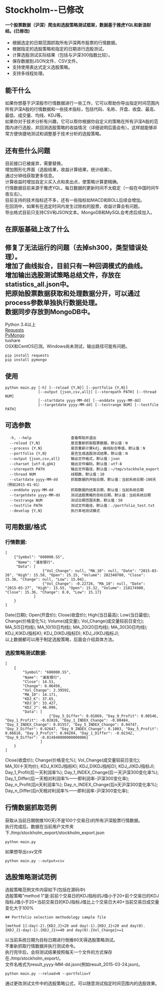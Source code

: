 Stockholm--已修改
=======

#### 一个股票数据（沪深）爬虫和选股策略测试框架，数据基于雅虎YQL和新浪财经。(已修改)
* 根据选定的日期范围抓取所有沪深两市股票的行情数据。
* 根据指定的选股策略和指定的日期进行选股测试。
* 计算选股测试实际结果（包括与沪深300指数比较）。
* 保存数据到JSON文件、CSV文件。
* 支持使用表达式定义选股策略。
* 支持多线程处理。

能干什么
-------------
如果你想基于沪深股市行情数据进行一些工作，它可以帮助你导出指定时间范围内所有沪深A股的行情数据和一些技术指标，包括代码、名称、开盘、收盘、最高、最低、成交量、均线、KDJ等。<br>
如果你对于技术分析有兴趣，它可以帮你根据你自定义的策略在所有沪深A股的范围内进行选股，并回测选股策略的收益情况（详细说明后面会有）。这样就能够非常方便快捷地测试和调整基于技术分析的选股策略。<br>

还有些什么问题
-------------
目前接口已被废弃，需要替换。<br>
增加图形化界面（选股结果，收益计算结果，统计结果）。<br>
通过分钟线获取更多信息。<br>
计算收益时增加自定义买入点和卖出点，使策略计算更精确。<br>
行情数据目前来源于雅虎YQL，每日数据的更新时间不太稳定（一般在中国时间午夜左右）。<br>
目前支持的技术指标还不多，还有一些指标如MACD和BOLL后续会增加。<br>
在回测中，如果有在选定时间内发生过除权的股票，收益计算会有问题。<br>
导出格式目前只支持CSV和JSON文本。MongoDB和MySQL会考虑后续加入。<br>

在原版基础上改了什么
-------------
修复了无法运行的问题（去掉sh300，类型错误处理）。<br>
增加了曲线拟合，目前只有一种回调模式的曲线。<br>
增加输出选股测试策略总结文件，存放在statistics_all.json中。<br> 
把原始股票数据获取和处理数据分开，可以通过process参数单独执行数据处理。<br>
数据同步存放到MongoDB中。<br>
-------------
Python 3.4以上<br>
[Requests](http://www.python-requests.org/en/latest/)<br>
[PyMongo](http://api.mongodb.org/python/current/installation.html)<br>
tushare<br>
OSX和CentOS已测。Windows尚未测试，输出路径可能有问题。<br>

```shell
pip install requests
pip install pymongo
```

使用
-------------
```shell
python main.py [-h] [--reload {Y,N}] [--portfolio {Y,N}] 
               [--output {json,csv,all}] [--storepath PATH] [--thread NUM] 
               [--startdate yyyy-MM-dd] [--enddate yyyy-MM-dd] 
               [--targetdate yyyy-MM-dd] [--testrange NUM] [--testfile PATH]
```

可选参数
-------------
```shell
  -h, --help                  查看帮助并退出
  --reload {Y,N}              是否重新抓取股票数据，默认值：N
  --process {Y,N}			  是否重新计算kdj、曲线拟合等值，默认值：N
  --portfolio {Y,N}           是否生成选股测试结果，默认值：N
  --output {json,csv,all}     输出文件格式，默认值：json
  --charset {utf-8,gbk}       输出文件编码，默认值：utf-8
  --storepath PATH            输出文件路径，默认值：~/tmp/stockholm_export
  --thread NUM                线程数，默认值：10
  --startdate yyyy-MM-dd      抓取数据的开始日期，默认值：当前系统日期-100天（例如2015-01-01）
  --enddate yyyy-MM-dd        抓取数据的结束日期，默认值：当前系统日期
  --targetdate yyyy-MM-dd     测试选股策略的目标日期，默认值：当前系统日期
  --testrange NUM             测试日期范围天数，默认值：50
  --testfile PATH             测试文件路径，默认值：./portfolio_test.txt
  --develop {Y,N}             执行本地测试模式
```

可用数据/格式
-------------
### 行情数据:
```shell
[
	{"Symbol": "600000.SS", 
	 "Name": "浦发银行"，
	 "Data": [
				 {"Vol_Change": null, "MA_10": null, "Date": "2015-03-26", "High": 15.58, "Open": 15.15, "Volume": 282340700, "Close": 15.36, "Change": null, "Low": 15.04}, 
				 {"Vol_Change": -0.22726, "MA_10": null, "Date": "2015-03-27", "High": 15.55, "Open": 15.32, "Volume": 218174900, "Close": 15.36, "Change": 0.0, "Low": 15.17}
			 ]
	}
]
```
Date(日期); Open(开盘价); Close(收盘价); High(当日最高); Low(当日最低); Change(价格变化%); Volume(成交量); Vol_Change(成交量较前日变化); MA_5(5日均线); MA_10(10日均线); MA_20(20日均线); MA_30(30日均线); KDJ_K(KDJ指标K); KDJ_D(KDJ指标D); KDJ_J(KDJ指标J); <br>
以上数据都可以用于制定选股策略，后面会介绍具体方法。<br>

### 选股策略测试数据:
```shell
[
	{
		"Symbol": "600000.SS", 
		"Name": "浦发银行", 
		"Close": 14.51, 
		"Change": 0.06456,
		"Vol_Change": 2.39592, 
		"MA_10": 14.171, 
		"KDJ_K": 37.65, 
		"KDJ_D": 33.427, 
		"KDJ_J": 46.096, 
		"Data": [
					{"Day_5_Differ": 0.01869, "Day_9_Profit": 0.08546, "Day_1_Profit": -0.02826, "Day_1_INDEX_Change": -0.00484, "Day_3_INDEX_Change": 0.01557, "Day_5_INDEX_Change": 0.04747, "Day_3_Differ": 0.02647, "Day_9_INDEX_Change": 0.1003, "Day_5_Profit": 0.06616, "Day_3_Profit": 0.04204, "Day_1_Differ": -0.02342, "Day_9_Differ": -0.014840000000000006}
				]
	}
]
```
Close(收盘价); Change(价格变化%); Vol_Change(成交量较前日变化); MA_10(十天均价); KDJ_K(KDJ指标K); KDJ_D(KDJ指标D); KDJ_J(KDJ指标J); Day_1_Profit(后一天利润率%); Day_1_INDEX_Change(后一天沪深300变化率%); Day_1_Differ(后一天相对利润率%——即利润率-沪深300变化率); Day_n_Profit(后n天利润率%); Day_n_INDEX_Change(后n天沪深300变化率%); Day_n_Differ(后n天相对利润率%——即利润率-沪深300变化率);

行情数据抓取范例
-------------
获取从当前日期倒推100天(不是100个交易日)的所有沪深股票行情数据。<br>
执行完成后，数据在当前用户文件夹下./tmp/stockholm_export/stockholm_export.json<br>
```shell
python main.py
```
如果想导出csv文件
```shell
python main.py --output=csv
```

选股策略测试范例
-------------
选股策略范例文件内容如下(包括在源码中)<br>
选股策略"method 1"是:前前个交易日的KDJ指标的J值小于20+前个交易日的KDJ指标J值小于20+当前交易日的KDJ指标J值比上个交易日大40+当前交易日成交量变化大于100%<br />
```shell
## Portfolio selection methodology sample file

[method 1]:day(-2).{KDJ_J}<20 and day(-1).{KDJ_J}<20 and day(0).{KDJ_J}-day(-1).{KDJ_J}>=40 and day(0).{Vol_Change}>=1
```
以当前系统日期为目标日期进行倒推60天得选股策略测试。<br>
不重新抓取行情数据并执行测试命令。<br />
执行完毕后，会将测试结果按照每天一个文件的方式保存在./tmp/stockholm_export/。<br>
文件名格式为result_yyyy-MM-dd.json(例如result_2015-03-24.json)。<br>
```shell
python main.py --reload=N --portfolio=Y
```
通过更改测试文件中的选股策略公式，可以随意测试指定时间范围内的选股效果。<br>
